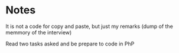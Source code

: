 # Notes

It is not a code for copy and paste, but just my remarks (dump of the memmory of the interview)

Read two tasks asked and be prepare to code in PhP